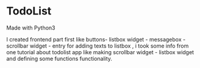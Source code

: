 # TodoList
Made with Python3 

I created frontend part first like buttons- listbox widget - messagebox - scrollbar widget - entry for adding texts to listbox , i took some info from one tutorial about todolist app like making scrollbar widget - listbox widget and defining some functions functionality.

